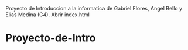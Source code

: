 Proyecto de Introduccion a la informatica de Gabriel Flores, Angel Bello y Elias Medina (C4). Abrir index.html
# Proyecto-de-Intro
